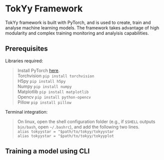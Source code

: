 # TokYy Framework 

TokYy framework is built with PyTorch, and is used to create, train and analyse machine learning models. The framework takes advantage of high modularity and complex training monitoring and analyisis capabilities.

## Prerequisites

Libraries required:

> Install PyTorch [here]( https://pytorch.org/get-started/locally/ ). <br>
> Torchvision `pip install torchvision` <br>
> H5py `pip install h5py` <br>
> Numpy `pip install numpy` <br>
> Matplotlib `pip install matplotlib` <br>
> Opencv `pip install python-opencv` <br>
> Pillow  `pip install pillow`  <br>

Terminal integration:

> On linux, open the shell configuration folder (e.g., if `$SHELL` outputs `bin/bash`, open `~/.bashrc`), and add the following two lines. <br>
> `alias tokyystar = "$path/to/tokyy/tokyystar` <br>
> `alias tokyystar = "$path/to/tokyy/tokyyplot` <br>

## Training a model using CLI


